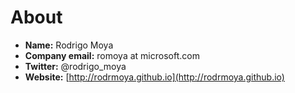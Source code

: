 
# About
* __Name:__ Rodrigo Moya
* __Company email:__ romoya at microsoft.com
* __Twitter:__ @rodrigo_moya
* __Website:__ [http://rodrmoya.github.io](http://rodrmoya.github.io)
